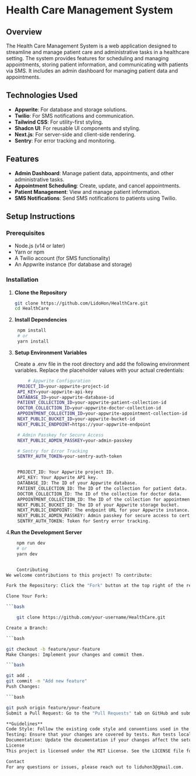 # Health Care Management System

## Overview

The Health Care Management System is a web application designed to streamline and manage patient care and administrative tasks in a healthcare setting. The system provides features for scheduling and managing appointments, storing patient information, and communicating with patients via SMS. It includes an admin dashboard for managing patient data and appointments.

## Technologies Used

- **Appwrite**: For database and storage solutions.
- **Twilio**: For SMS notifications and communication.
- **Tailwind CSS**: For utility-first styling.
- **Shadcn UI**: For reusable UI components and styling.
- **Next.js**: For server-side and client-side
  rendering.
- **Sentry**: For error tracking and monitoring.

## Features

- **Admin Dashboard**: Manage patient data, appointments, and other administrative tasks.
- **Appointment Scheduling**: Create, update, and cancel appointments.
- **Patient Management**: View and manage patient information.
- **SMS Notifications**: Send SMS notifications to patients using Twilio.

## Setup Instructions

### Prerequisites

- Node.js (v14 or later)
- Yarn or npm
- A Twilio account (for SMS functionality)
- An Appwrite instance (for database and storage)

### Installation

1. **Clone the Repository**

   ```bash
   git clone https://github.com/LidoHon/HealthCare.git
   cd HealthCare
   ```

2. **Install Dependencies**

   ```bash
    npm install
    # or
    yarn install
   ```

3. **Setup Environment Variables**

   Create a .env file in the root directory and add the following environment variables. Replace the placeholder values with your actual credentials:

   ```bash
        # Appwrite Configuration
    PROJECT_ID=your-appwrite-project-id
    API_KEY=your-appwrite-api-key
    DATABASE_ID=your-appwrite-database-id
    PATIENT_COLLECTION_ID=your-appwrite-patient-collection-id
    DOCTOR_COLLECTION_ID=your-appwrite-doctor-collection-id
    APPOINTMENT_COLLECTION_ID=your-appwrite-appointment-collection-id
    NEXT_PUBLIC_BUCKET_ID=your-appwrite-bucket-id
    NEXT_PUBLIC_ENDPOINT=https://your-appwrite-endpoint

    # Admin Passkey for Secure Access
    NEXT_PUBLIC_ADMIN_PASSKEY=your-admin-passkey

    # Sentry for Error Tracking
    SENTRY_AUTH_TOKEN=your-sentry-auth-token


    PROJECT_ID: Your Appwrite project ID.
    API_KEY: Your Appwrite API key.
    DATABASE_ID: The ID of your Appwrite database.
    PATIENT_COLLECTION_ID: The ID of the collection for patient data.
    DOCTOR_COLLECTION_ID: The ID of the collection for doctor data.
    APPOINTMENT_COLLECTION_ID: The ID of the collection for appointment data.
    NEXT_PUBLIC_BUCKET_ID: The ID of your Appwrite storage bucket.
    NEXT_PUBLIC_ENDPOINT: The endpoint URL for your Appwrite instance.
    NEXT_PUBLIC_ADMIN_PASSKEY: Admin passkey for secure access to certain features.
    SENTRY_AUTH_TOKEN: Token for Sentry error tracking.
   ```

4.**Run the Development Server**

````bash
    npm run dev
    # or
    yarn dev


    Contributing
We welcome contributions to this project! To contribute:

Fork the Repository: Click the "Fork" button at the top right of the repository page on GitHub.

Clone Your Fork:

```bash

    git clone https://github.com/your-username/HealthCare.git

Create a Branch:

```bash

git checkout -b feature/your-feature
Make Changes: Implement your changes and commit them.

```bash

git add .
git commit -m "Add new feature"
Push Changes:

```bash

git push origin feature/your-feature
Submit a Pull Request: Go to the "Pull Requests" tab on GitHub and submit a pull request from your branch to the main repository.

**Guidelines**
Code Style: Follow the existing code style and conventions used in the project.
Testing: Ensure that your changes are covered by tests. Run tests locally before submitting a pull request.
Documentation: Update the documentation if your changes affect the setup or usage of the project.
License
This project is licensed under the MIT License. See the LICENSE file for details.

Contact
For any questions or issues, please reach out to liduhon3@gmail.com.
````
